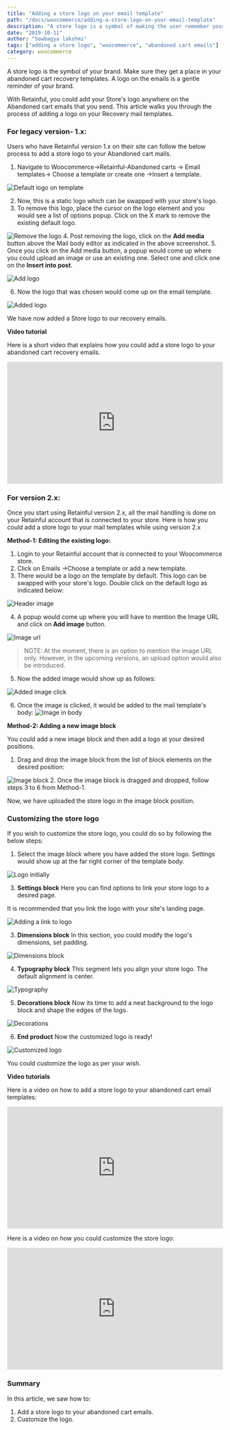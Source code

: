 ```yaml
---
title: "Adding a store logo on your email template"
path: "/docs/woocommerce/adding-a-store-logo-on-your-email-template"
description: "A store logo is a symbol of making the user remember your brand. Here is how you could add one to your abandoned cart emails."
date: "2019-10-11"
author: "Sowbagya lakshmi"
tags: ["adding a store logo", "woocommerce", "abandoned cart emails"]
category: woocommerce
---
```


A store logo is the symbol of your brand. Make sure they get a place in your abandoned cart recovery templates. A logo on the emails is a gentle reminder of your brand.

With Retainful, you could add your Store's logo anywhere on the Abandoned cart emails that you send. This article walks you through the process of adding a logo on your Recovery mail templates.

### For legacy version- 1.x:

Users who have Retainful version 1.x on their site can follow the below process to add a store logo to your Abandoned cart mails.

1. Navigate to Woocommerce->Retainful-Abandoned carts -> Email templates-> Choose a template or create one ->Insert a template.

![Default logo on template](../../images/docs/adding-a-logo-to-abandoned-cart-templates/default-logo.png)

2. Now, this is a static logo which can be swapped with your store's logo.
3. To remove this logo, place the cursor on the logo element and you would see a list of options popup. Click on the X mark to remove the existing default logo.

![Remove the logo](../../images/docs/adding-a-logo-to-abandoned-cart-templates/remove-logo.png)
4. Post removing the logo, click on the **Add media** button above the Mail body editor as indicated in the above screenshot.
5. Once you click on the Add media button, a popup would come up where you could upload an image or use an existing one. Select one and click one on the **Insert into post**.


![Add logo](../../images/docs/adding-a-logo-to-abandoned-cart-templates/adding-a-logo.png)

6. Now the logo that was chosen would come up on the email template.

![Added logo](../../images/docs/adding-a-logo-to-abandoned-cart-templates/logo-added.png)

We have now added a Store logo to our recovery emails.

**Video tutorial**

Here is a short video that explains how you could add a store logo to your abandoned cart recovery emails.


<div style="position: relative; padding-bottom: 56.25%; height: 0;"><iframe src="https://www.loom.com/embed/3a43fb2073e6468cac6934247ca9d90f" frameborder="0" webkitallowfullscreen mozallowfullscreen allowfullscreen style="position: absolute; top: 0; left: 0; width: 100%; height: 100%;"></iframe></div>

### For version 2.x:

Once you start using Retainful version 2.x, all the mail handling is done on your Retainful account that is connected to your store.
Here is how you could add a store logo to your mail templates while using version 2.x

**Method-1: Editing the existing logo:**

1. Login to your Retainful account that is connected to your Woocommerce store.
2. Click on Emails ->Choose a template or add a new template.
3. There would be a logo on the template by default. This logo can be swapped with your store's logo. Double click on the default logo as indicated below:

![Header image](../../images/docs/adding-a-logo-to-abandoned-cart-templates/header-image.png)

4. A popup would come up where you will have to mention the Image URL and click on **Add image** button.

![Image url](../../images/docs/adding-a-logo-to-abandoned-cart-templates/popup-add-image.png)

> NOTE: At the moment, there is an option to mention the image URL only. However, in the upcoming versions, an upload option would also be introduced.

5. Now the added image would show up as follows:

![Added image click](../../images/docs/adding-a-logo-to-abandoned-cart-templates/added-image.png)

6. Once the image is clicked, it would be added to the mail template's body:
![Image in body](../../images/docs/adding-a-logo-to-abandoned-cart-templates/image-in-template-body.png)

**Method-2: Adding a new image block**

You could add a new image block and then add a logo at your desired positions. 

1. Drag and drop the image block from the list of block elements on the desired position:

![Image block](../../images/docs/adding-a-logo-to-abandoned-cart-templates/image-block.png)
2. Once the image block is dragged and dropped, follow steps 3 to 6 from Method-1.

Now, we have uploaded the store logo in the image block position.

### Customizing the store logo

If you wish to customize the store logo, you could do so by following the below steps:

1. Select the image block where you have added the store logo. Settings would show up at the far right corner of the template body.

![Logo initially](../../images/docs/adding-a-logo-to-abandoned-cart-templates/logo-initially.png)

3. **Settings block** Here you can find options to link your store logo to a desired page. 

<call-out>It is recommended that you link the logo with your site's landing page.</call-out>

![Adding a link to logo](../../images/docs/adding-a-logo-to-abandoned-cart-templates/settings-block.png)

3. **Dimensions block** In this section, you could modify the logo's dimensions, set padding.

![Dimensions block](../../images/docs/adding-a-logo-to-abandoned-cart-templates/dimensions-block.png)

4. **Typography block** This segment lets you align your store logo. The default alignment is center.

![Typography](../../images/docs/adding-a-logo-to-abandoned-cart-templates/typography-block.png)

5. **Decorations block** Now its time to add a neat background to the logo block and shape the edges of the logo.

![Decorations](../../images/docs/adding-a-logo-to-abandoned-cart-templates/decorations-block.png)

6. **End product** Now the customized logo is ready! 

![Customized logo](../../images/docs/adding-a-logo-to-abandoned-cart-templates/customized-logo.png)

You could customize the logo as per your wish.

**Video tutorials**

Here is a video on how to add a store logo to your abandoned cart email templates:
<div style="position: relative; padding-bottom: 56.25%; height: 0;"><iframe src="https://www.loom.com/embed/80c0a13775044e10a6210925528891c9" frameborder="0" webkitallowfullscreen mozallowfullscreen allowfullscreen style="position: absolute; top: 0; left: 0; width: 100%; height: 100%;"></iframe></div>

Here is a video on how you could customize the store logo:

<div style="position: relative; padding-bottom: 56.25%; height: 0;"><iframe src="https://www.loom.com/embed/80b6969ded5f499abdc3d7f634d98aa1" frameborder="0" webkitallowfullscreen mozallowfullscreen allowfullscreen style="position: absolute; top: 0; left: 0; width: 100%; height: 100%;"></iframe></div>

### Summary

In this article, we saw how to:

1. Add a store logo to your abandoned cart emails.
2. Customize the logo.
